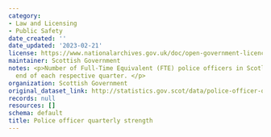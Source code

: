 ```yaml
---
category:
- Law and Licensing
- Public Safety
date_created: ''
date_updated: '2023-02-21'
license: https://www.nationalarchives.gov.uk/doc/open-government-licence/version/3/
maintainer: Scottish Government
notes: <p>Number of Full-Time Equivalent (FTE) police officers in Scotland at the
  end of each respective quarter. </p>
organization: Scottish Government
original_dataset_link: http://statistics.gov.scot/data/police-officer-quarterly-strength
records: null
resources: []
schema: default
title: Police officer quarterly strength
---
```

